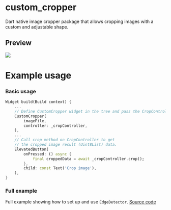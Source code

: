 # custom_cropper

Dart native image cropper package that allows cropping images 
with a custom and adjustable shape.

## Preview
<img src="https://github.com/eterkit/flutter-packages/blob/main/custom_cropper/example.gif?raw=true">

# Example usage

### Basic usage

```dart
Widget build(Build context) {
    ...
    // Define CustomCropper widget in the tree and pass the CropController.
    CustomCropper(
        imageFile,
        controller: _cropController,
    ),
    ...
    // Call crop method on CropController to get 
    // the cropped image result (Uint8List) data.
    ElevatedButton(
        onPressed: () async {
            final croppedData = await _cropController.crop();
        },
        child: const Text('Crop image'),
    ),
}
```

### Full example

Full example showing how to set up and use `EdgeDetector`. [Source code](https://github.com/eterkit/flutter-packages/tree/main/custom_cropper/example)
